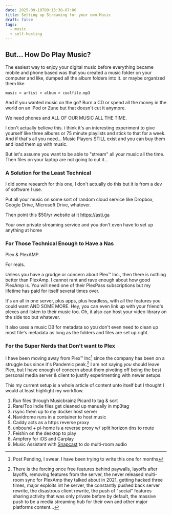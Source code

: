 ```yaml
---
date: 2025-09-10T09:13:38-07:00
title: Setting up Streaming for your own Music
draft: false
tags:
  - music
  - self-hosting
---
```


## But… How Do Play Music?

The easiest way to enjoy your digital music before everything became mobile and phone based was that you created a music folder on your computer and like, dumped all the album folders into it. or maybe organized them like

```text
music > artist > album > coolfile.mp3
```

And if you wanted music on the go? Burn a CD or spend all the money in the world on an iPod or Zune but that doesn't cut it anymore.

We need phones and ALL OF OUR MUSIC ALL THE TIME.

I don't actually believe this. i think it's an interesting experiment to give yourself like three albums or 75 minute playlists and stick to that for a week. And if that's all you need… Music Players STILL exist and you can buy them and load them up with music.

But let's assume you want to be able to "stream" all your music all the time. Then files on your laptop are not going to cut it…

### A Solution for the Least Technical

I did some research for this one, I don't actually do this but it is from a dev of software I use.

Put all your music on some sort of random cloud service like Dropbox, Google Drive, Microsoft Drive, whatever.

Then point this $50/yr website at it <https://asti.ga>

Your own private streaming service and you don't even have to set up anything at home

### For Those Technical Enough to Have a Nas

Plex & PlexAMP.

For reals.

Unless you have a grudge or concern about Plex™ Inc., then there is nothing better than PlexAmp. I cannot rant and rave enough about how good PlexAmp is. You will need one of their PlexPass subscriptions but my lifetime has paid for itself several times over.

It's an all in one server, plus apps, plus headless, with all the features you could want AND SOME MORE. Hey, you can even link up with your friend's plexes and listen to their music too. Oh, it also can host your video library on the side too but whatever.

It also uses a music DB for metadata so you don't even need to clean up most file's metadata as long as the folders and files are set up right.

### For the Super Nerds that Don't want to Plex

I have been moving away from Plex™ Inc[^2] since the company has been on a struggle bus since it's Pandemic peak.[^3] I am not saying _you_ should leave Plex, but I have enough of concern about them pivoting off being the best personal media server & client to justify experimenting with newer setups.

[^2]: Post Pending, I swear. I have been trying to write this one for months

[^3]: There is the forcing once free features behind paywalls, layoffs after layoffs, removing features from the server, the never released multi-room sync for PlexAmp they talked about in 2021, getting hacked three times, major exploits int he server, the constantly pushed back server rewrite, the disastrous client rewrite, the push of "social" features sharing activity that was only private before by default, the massive push to be a media streaming hub for their own and other major platforms content…

This my current setup is a whole article of content unto itself but I thought I would at least highlight my workflow.

1. Run files through Musicbrainz Picard to tag & sort
2. Rare/Too indie files get cleaned up manually in mp3tag
3. rsync them up to my docker host server
4. Navidrome runs in a container to host music
5. Caddy acts as a https reverse proxy
6. unbound + pi-home is a reverse proxy w/ split horizon dns to route
7. Feishin on the desktop to play
8. Ampfery for iOS and Carplay
9. Music Assistant with [Snapcast](https://github.com/badaix/snapcast) to do multi-room audio
